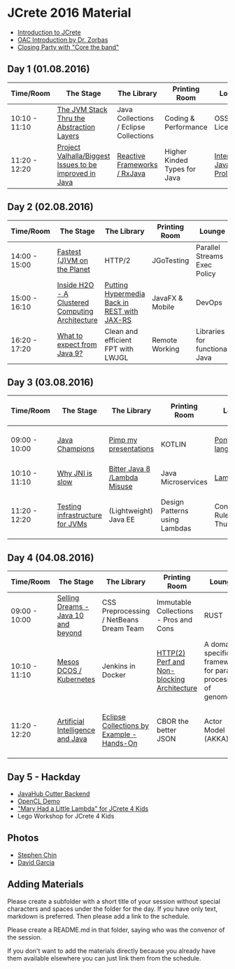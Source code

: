 # JCrete 2016 Material 

* [Introduction to JCrete](https://www.youtube.com/watch?v=9E4Dj85SkBE)
* [OAC Introduction by Dr. Zorbas](https://www.youtube.com/watch?v=rshrkmuEv4M)
* [Closing Party with "Core the band"](https://www.youtube.com/watch?v=q2_rm1bBu_Y)

## Day 1 (01.08.2016)

| Time/Room    | The Stage     | The Library     | Printing Room | Lounge    | Under The Vines|
| -------------| ------------- | -------------   | ------------- | ----------| -------------  |
| 10:10 - 11:10| [The JVM Stack Thru the Abstraction Layers](https://github.com/JCrete/jcrete2016/tree/master/day1/JVM_Stack)  | Java Collections / Eclipse Collections  | Coding & Performance | OSS Licenses  | Event Sourcing Experiences  |
| 11:20 - 12:20| [Project Valhalla/Biggest Issues to be improved in Java](https://www.youtube.com/watch?v=wnqjYla62VU)  |  [Reactive Frameworks / RxJava](https://github.com/JCrete/jcrete2016/tree/master/day1/RxJava)  | Higher Kinded Types for Java  | [Interfacing Java & Prolog](https://github.com/JCrete/jcrete2016/blob/master/day1/java-prolog%20interface%20minutes.txt)  | Being here - How do I feel?  |

## Day 2 (02.08.2016)

| Time/Room    | The Stage     | The Library     | Printing Room | Lounge    | Under The Vines|
| -------------| ------------- | -------------   | ------------- | ----------| -------------  |
| 14:00 - 15:00| [Fastest (J)VM on the Planet](https://www.youtube.com/watch?v=yaWq20AFN9U)  | HTTP/2    | JGoTesting | Parallel Streams Exec Policy       | [Concurrency Tools & Techniques](https://github.com/JCrete/jcrete2016/tree/master/day2/Concurrency_Diagnosis)             |
| 15:00 - 16:10| [Inside H2O - A Clustered Computing Architecture](https://www.youtube.com/watch?v=4WMs3cQyovg) | [Putting Hypermedia Back in REST with JAX-RS](https://github.com/sdaschner/jaxrs-hypermedia) | JavaFX & Mobile            | DevOps        | [Tools Junior devs should learn?](https://github.com/JCrete/jcrete2016/tree/master/day2/Tools_For_Junior_Developers)           |
| 16:20 - 17:20| [What to expect from Java 9?](https://www.youtube.com/watch?v=oq7nTwtN3js) | Clean and efficient FPT with LWJGL               | Remote Working            | Libraries for functional Java        | [Memory footprint of data structures](http://www.slideshare.net/JeanPhilippeBEMPEL/out-ofmemoryerror-what-is-the-cost-of-java-objects)              |

## Day 3 (03.08.2016)

| Time/Room    | The Stage     | The Library     | Printing Room | Lounge    | Under The Vines|
| -------------| ------------- | -------------   | ------------- | ----------| -------------  |
| 09:00 - 10:00| [Java Champions](https://www.youtube.com/watch?v=XeAJYe4QBog) | [Pimp my presentations](https://github.com/JCrete/jcrete2016/tree/master/day3/Pimp_My_Presentations) | KOTLIN | [Pony language](http://www.ponylang.org/) | Being here - how do I feel? II              |
| 10:10 - 11:10| [Why JNI is slow](https://www.youtube.com/watch?v=LoyBTqkSkZk) | [Bitter Java 8 /Lambda Misuse](https://github.com/JCrete/jcrete2016/tree/master/day3/BitterJava8) | Java Microservices             | [Lambda lab](https://github.com/stuart-marks/LambdaHOLv2)         | Burnout              |
| 11:20 - 12:20| [Testing infrastructure for JVMs](https://github.com/JCrete/jcrete2016/tree/master/day3/Testing_Infrastructure_JVM)  | (Lightweight) Java EE  | Design Patterns using Lambdas | Concurrency Rule of Thumb         | Work/life Balance after having a kid   |

## Day 4 (04.08.2016)

| Time/Room    | The Stage     | The Library     | Printing Room | Lounge    | Under The Vines|The Beach      |Hackergarten   |
| -------------| ------------- | -------------   | ------------- | ----------| -------------  |-------------  |-------------  |
| 09:00 - 10:00| [Selling Dreams - Java 10 and beyond](https://www.youtube.com/watch?v=Pel8YZlTtc8) |CSS Preprocessing / NetBeans Dream Team  | Immutable Collections - Pros and Cons | RUST | Serverless Microservices Architecture              | - | Synch vs Async execution in Microservices |
| 10:10 - 11:10| [Mesos DCOS / Kubernetes](https://www.youtube.com/watch?v=U3vhjwHbziM) | Jenkins in Docker | [HTTP(2) Perf and Non-blocking Architecture](day4/HTTP2_Performance_and_Non-blocking_Architecture/HTTP2_Performance_and_Non-blocking_Architecture.pdf) | A domain specific framewor for parallel processing of genomes | Are you a JCP Member? | State of Java on Client | Groovy / What Java can learn from Go|
| 11:20 - 12:20| [Artificial Intelligence and Java](https://www.youtube.com/watch?v=vZfUdSA64Nk) | [Eclipse Collections by Example - Hands-On](https://github.com/eclipse/eclipse-collections-kata) | CBOR the better JSON | Actor Model (AKKA)       | Dynamic Java Code Generation, Compilation, Execution at Runtime | How did you get here? | MVP in Java |

## Day 5 - Hackday

* [JavaHub Cutter Backend](https://github.com/JCrete/jcrete2016/tree/master/day5/javahub-cutter-backend)
* [OpenCL Demo](https://github.com/JCrete/jcrete2016/tree/master/day5/OpenCL)
* ["Mary Had a Little Lambda" for JCrete 4 Kids](http://www.oracle.com/technetwork/articles/java/rich-client-lambdas-2227138.html)
* Lego Workshop for JCrete 4 Kids

## Photos

* [Stephen Chin](https://www.flickr.com/photos/steveonjava/albums/72157671155561551)
* [David Garcia](https://goo.gl/photos/k1AeQTiXVXoPyGbV6)

## Adding Materials

Please create a subfolder with a short title of your session without special characters and spaces under the folder for the day. If you have only text, markdown is preferred. Then please add a link to the schedule.

Please create a README.md in that folder, saying who was the convenor of the session.

If you don't want to add the materials directly because you already have them available elsewhere you can just link them from the schedule.

